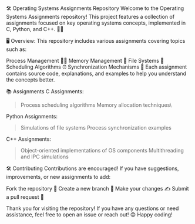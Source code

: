 🛠️ Operating Systems Assignments Repository
Welcome to the Operating Systems Assignments repository! 
This project features a collection of assignments focused on key operating systems concepts, implemented in C, Python, and C++. 🚀✨

🖥️ Overview:
This repository includes various assignments covering topics such as:

Process Management 🏃‍♂️
Memory Management 🧠
File Systems 📂
Scheduling Algorithms ⏰
Synchronization Mechanisms 🔄
Each assignment contains source code, explanations, and examples to help you understand the concepts better.

📚 Assignments
C Assignments:
>Process scheduling algorithms
>Memory allocation techniques\

Python Assignments:
>Simulations of file systems
>Process synchronization examples

C++ Assignments:
>Object-oriented implementations of OS components
>Multithreading and IPC simulations


🛠️ Contributing
Contributions are encouraged! If you have suggestions, improvements, or new assignments to add:

Fork the repository 🍴
Create a new branch 🌿
Make your changes ✍️
Submit a pull request 🔄


Thank you for visiting the repository! If you have any questions or need assistance, 
feel free to open an issue or reach out! 😊 Happy coding!
